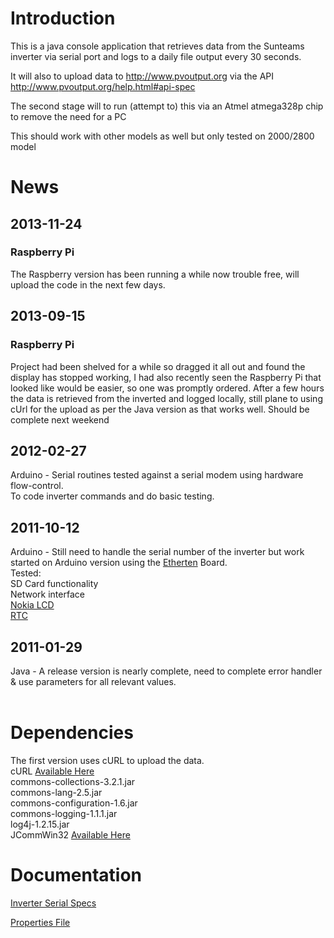 # Introduction #
This is a java console application that retrieves data from the Sunteams inverter via serial port and logs to a daily file output every 30 seconds.

It will also to upload data to http://www.pvoutput.org via the API
http://www.pvoutput.org/help.html#api-spec

The second stage will to run (attempt to) this via an Atmel atmega328p chip to remove the need for a PC

This should work with other models as well but only tested on 2000/2800 model

# News #
## 2013-11-24 ##
### Raspberry Pi ###
The Raspberry version has been running a while now trouble free, will upload the code in the next few days.

## 2013-09-15 ##
### Raspberry Pi ###
Project had been shelved for a while so dragged it all out and found the display has stopped working, I had also recently seen the Raspberry Pi that looked like would be easier, so one was promptly ordered.
After a few hours the data is retrieved from the inverted and logged locally, still plane to using cUrl for the upload as per the Java version as that works well. Should be complete next weekend

## 2012-02-27 ##
Arduino - Serial routines tested against a serial modem using hardware flow-control.<br>
To code inverter commands and do basic testing.<br>
<h2>2011-10-12</h2>
Arduino - Still need to handle the serial number of the inverter but work started on Arduino version using the <a href='http://www.freetronics.com/products/etherten'>Etherten</a> Board.<br>
Tested:<br>
SD Card functionality<br>
Network interface<br>
<a href='http://www.ebay.com.au/itm/Nokia-5110-LCD-84x84-dot-martix-backlight-PCB-Blue-/390354481502?pt=LH_DefaultDomain_0&hash=item5ae2f0b15e'>Nokia LCD</a><br>
<a href='http://www.futurlec.com/Mini_DS1307.shtml'>RTC</a><br>
<h2>2011-01-29</h2>
Java - A release version is nearly complete, need to complete error handler & use parameters for all relevant values.<br>
<br>
<h1>Dependencies</h1>
The first version uses cURL to upload the data.<br>
cURL <a href='http://www.gknw.de/mirror/curl/win32/curl-7.21.3-ssl-sspi-zlib-static-bin-w32.zip'>Available Here</a><br>
commons-collections-3.2.1.jar<br>
commons-lang-2.5.jar<br>
commons-configuration-1.6.jar<br>
commons-logging-1.1.1.jar<br>
log4j-1.2.15.jar<br>
JCommWin32 <a href='http://www.caerustech.com/JCommWin32.php'>Available Here</a><br>

<h1>Documentation</h1>
<a href='http://code.google.com/p/sunteams-inverter-logger/wiki/ComunicationDetails'>Inverter Serial Specs</a>

<a href='http://code.google.com/p/sunteams-inverter-logger/wiki/propertiesfile'>Properties File</a>